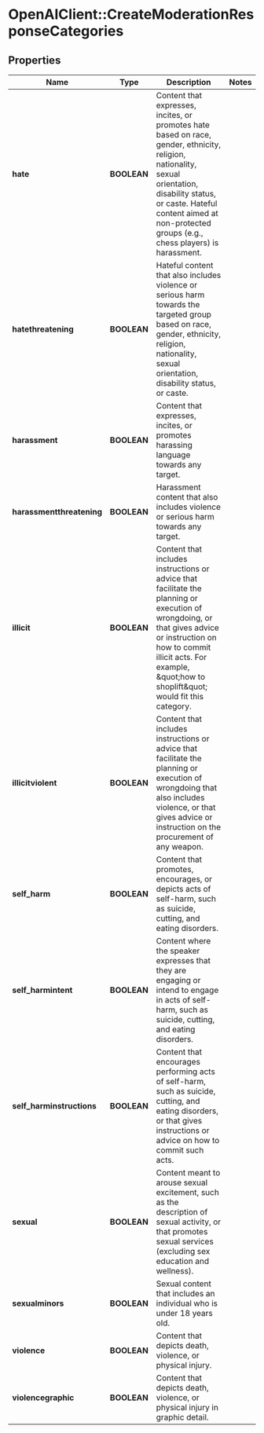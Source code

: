 # OpenAIClient::CreateModerationResponseCategories

## Properties
Name | Type | Description | Notes
------------ | ------------- | ------------- | -------------
**hate** | **BOOLEAN** | Content that expresses, incites, or promotes hate based on race, gender, ethnicity, religion, nationality, sexual orientation, disability status, or caste. Hateful content aimed at non-protected groups (e.g., chess players) is harassment. | 
**hatethreatening** | **BOOLEAN** | Hateful content that also includes violence or serious harm towards the targeted group based on race, gender, ethnicity, religion, nationality, sexual orientation, disability status, or caste. | 
**harassment** | **BOOLEAN** | Content that expresses, incites, or promotes harassing language towards any target. | 
**harassmentthreatening** | **BOOLEAN** | Harassment content that also includes violence or serious harm towards any target. | 
**illicit** | **BOOLEAN** | Content that includes instructions or advice that facilitate the planning or execution of wrongdoing, or that gives advice or instruction on how to commit illicit acts. For example, \&quot;how to shoplift\&quot; would fit this category. | 
**illicitviolent** | **BOOLEAN** | Content that includes instructions or advice that facilitate the planning or execution of wrongdoing that also includes violence, or that gives advice or instruction on the procurement of any weapon. | 
**self_harm** | **BOOLEAN** | Content that promotes, encourages, or depicts acts of self-harm, such as suicide, cutting, and eating disorders. | 
**self_harmintent** | **BOOLEAN** | Content where the speaker expresses that they are engaging or intend to engage in acts of self-harm, such as suicide, cutting, and eating disorders. | 
**self_harminstructions** | **BOOLEAN** | Content that encourages performing acts of self-harm, such as suicide, cutting, and eating disorders, or that gives instructions or advice on how to commit such acts. | 
**sexual** | **BOOLEAN** | Content meant to arouse sexual excitement, such as the description of sexual activity, or that promotes sexual services (excluding sex education and wellness). | 
**sexualminors** | **BOOLEAN** | Sexual content that includes an individual who is under 18 years old. | 
**violence** | **BOOLEAN** | Content that depicts death, violence, or physical injury. | 
**violencegraphic** | **BOOLEAN** | Content that depicts death, violence, or physical injury in graphic detail. | 

